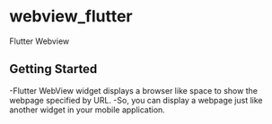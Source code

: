 # webview_flutter

Flutter Webview

## Getting Started

-Flutter WebView widget displays a browser like space to show the webpage specified by URL.
-So, you can display a webpage just like another widget in your mobile application.

